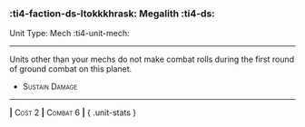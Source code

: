 ### :ti4-faction-ds-ltokkkhrask: **Megalith** :ti4-ds:

Unit Type: Mech :ti4-unit-mech:

---

Units other than your mechs do not make combat rolls during the first round of ground combat on this planet.

* <span style="font-variant:small-caps;">Sustain Damage</span> 


---

__|__ <span style="font-variant:small-caps;">Cost 2</span> __|__ <span style="font-variant:small-caps;">Combat 6</span> __|__
{ .unit-stats }
